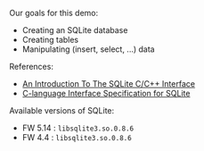 
Our goals for this demo:

 * Creating an SQLite database
 * Creating tables
 * Manipulating (insert, select, ...) data

References:

 * [An Introduction To The SQLite C/C++ Interface](https://www.sqlite.org/cintro.html)
 * [C-language Interface Specification for SQLite](https://www.sqlite.org/capi3ref.html)

Available versions of SQLite:

 * FW 5.14 : `libsqlite3.so.0.8.6`
 * FW 4.4 : `libsqlite3.so.0.8.6`
